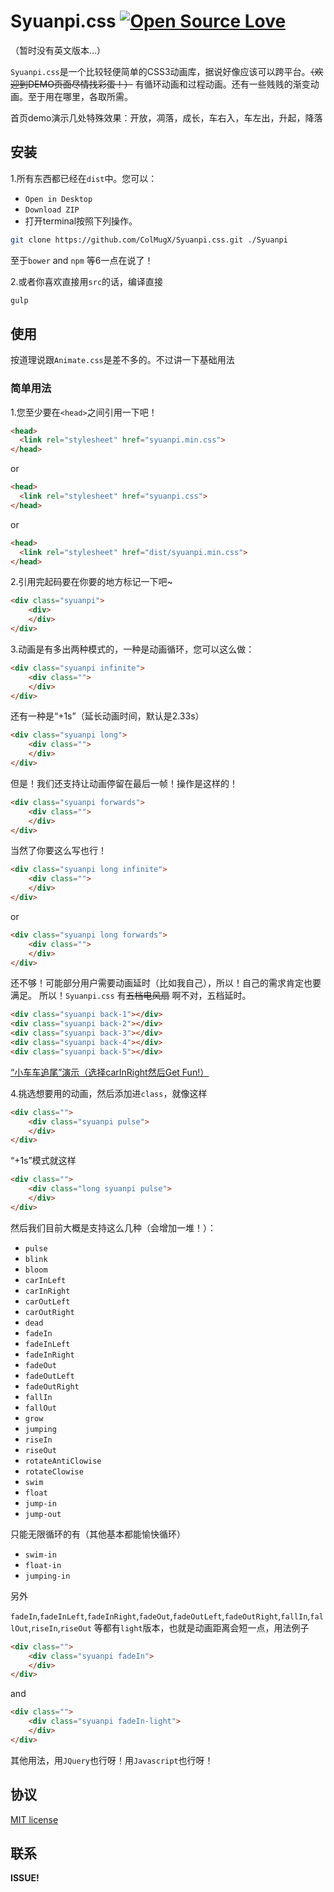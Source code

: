 # Syuanpi.css [![Open Source Love](https://badges.frapsoft.com/os/mit/mit.svg?v=102)](https://github.com/ellerbrock/open-source-badge/) 
（暂时没有英文版本…）

`Syuanpi.css`是一个比较轻便简单的CSS3动画库，据说好像应该可以跨平台。~~（欢迎到DEMO页面尽情找彩蛋！）~~
有循环动画和过程动画。还有一些贱贱的渐变动画。至于用在哪里，各取所需。

首页demo演示几处特殊效果：开放，凋落，成长，车右入，车左出，升起，降落

## 安装

1.所有东西都已经在`dist`中。您可以：
* `Open in Desktop`
* `Download ZIP`
* 打开terminal按照下列操作。
```bash
git clone https://github.com/ColMugX/Syuanpi.css.git ./Syuanpi
```
至于`bower` and `npm` 等6一点在说了！

2.或者你喜欢直接用`src`的话，编译直接
```bash
gulp
```

## 使用

按道理说跟`Animate.css`是差不多的。不过讲一下基础用法

### 简单用法

1.您至少要在`<head>`之间引用一下吧！
```html
<head>
  <link rel="stylesheet" href="syuanpi.min.css">
</head>
```
or 
```html
<head>
  <link rel="stylesheet" href="syuanpi.css">
</head>
```
or
```html
<head>
  <link rel="stylesheet" href="dist/syuanpi.min.css">
</head>
```

2.引用完起码要在你要的地方标记一下吧~
```html
<div class="syuanpi">
    <div>
    </div>
</div>
```

3.动画是有多出两种模式的，一种是动画循环，您可以这么做：
```html
<div class="syuanpi infinite">
    <div class="">
    </div>
</div>
```
还有一种是“+1s”（延长动画时间，默认是2.33s）
```html
<div class="syuanpi long">
    <div class="">
    </div>
</div>
```
但是！我们还支持让动画停留在最后一帧！操作是这样的！
```html
<div class="syuanpi forwards">
    <div class="">
    </div>
</div>
```
当然了你要这么写也行！
```html
<div class="syuanpi long infinite">
    <div class="">
    </div>
</div>
```
or
```html
<div class="syuanpi long forwards">
    <div class="">
    </div>
</div>
```
还不够！可能部分用户需要动画延时（比如我自己），所以！自己的需求肯定也要满足。
所以！`Syuanpi.css` 有~~五档电风扇~~ 啊不对，五档延时。
```html
<div class="syuanpi back-1"></div>
<div class="syuanpi back-2"></div>
<div class="syuanpi back-3"></div>
<div class="syuanpi back-4"></div>
<div class="syuanpi back-5"></div>
```
[“小车车追尾”演示（选择carInRight然后Get Fun!）](https://colmugx.github.io/Syuanpi.css)

4.挑选想要用的动画，然后添加进`class`，就像这样
```html
<div class="">
    <div class="syuanpi pulse">
    </div>
</div>
```
“+1s”模式就这样
```html
<div class="">
    <div class="long syuanpi pulse">
    </div>
</div>
```

然后我们目前大概是支持这么几种（会增加一堆！）：
* `pulse`
* `blink`
* `bloom`
* `carInLeft`
* `carInRight`
* `carOutLeft`
* `carOutRight`
* `dead`
* `fadeIn`
* `fadeInLeft`
* `fadeInRight`
* `fadeOut`
* `fadeOutLeft`
* `fadeOutRight`
* `fallIn`
* `fallOut`
* `grow`
* `jumping`
* `riseIn`
* `riseOut`
* `rotateAntiClowise`
* `rotateClowise`
* `swim`
* `float`
* `jump-in`
* `jump-out`

只能无限循环的有（其他基本都能愉快循环）
* `swim-in`
* `float-in`
* `jumping-in`

另外

`fadeIn`,`fadeInLeft`,`fadeInRight`,`fadeOut`,`fadeOutLeft`,`fadeOutRight`,`fallIn`,`fallOut`,`riseIn`,`riseOut`
等都有`light`版本，也就是动画距离会短一点，用法例子
```html
<div class="">
    <div class="syuanpi fadeIn">
    </div>
</div>
```
and
```html
<div class="">
    <div class="syuanpi fadeIn-light">
    </div>
</div>
```

其他用法，用`JQuery`也行呀！用`Javascript`也行呀！

## 协议

[MIT license](http://opensource.org/licenses/MIT)

## 联系 

**ISSUE!**